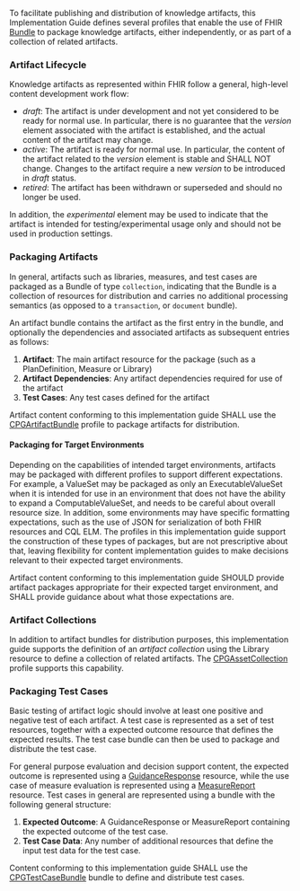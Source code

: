 To facilitate publishing and distribution of knowledge artifacts, this Implementation Guide
defines several profiles that enable the use of FHIR [Bundle]({{site.data.fhir.path}}bundle.html)
to package knowledge artifacts, either independently, or as part of a collection of related
artifacts.

### Artifact Lifecycle

Knowledge artifacts as represented within FHIR follow a general, high-level content development work flow:

* _draft_: The artifact is under development and not yet considered to be ready for normal use. In particular, there is no guarantee that the _version_ element associated with the artifact is established, and the actual content of the artifact may change.
* _active_: The artifact is ready for normal use. In particular, the content of the artifact related to the _version_ element is stable and SHALL NOT change. Changes to the artifact require a new _version_ to be introduced in _draft_ status.
* _retired_: The artifact has been withdrawn or superseded and should no longer be used.

In addition, the _experimental_ element may be used to indicate that the artifact is intended for testing/experimental usage only and should not be used in production settings.

### Packaging Artifacts

In general, artifacts such as libraries, measures, and test cases are packaged as a Bundle
of type `collection`, indicating that the Bundle is a collection of resources for distribution and
carries no additional processing semantics (as opposed to a `transaction`, or `document` bundle).

An artifact bundle contains the artifact as the first entry in the bundle, and optionally the
dependencies and associated artifacts as subsequent entries as follows:

1. **Artifact**: The main artifact resource for the package (such as a PlanDefinition, Measure or Library)
2. **Artifact Dependencies**: Any artifact dependencies required for use of the artifact
3. **Test Cases**: Any test cases defined for the artifact

Artifact content conforming to this implementation guide SHALL use the [CPGArtifactBundle](StructureDefinition-cpg-artifactbundle.html) profile to package artifacts for distribution.

#### Packaging for Target Environments

Depending on the capabilities of intended target environments, artifacts may be packaged with different profiles to support different expectations. For example, a ValueSet may be packaged as only an ExecutableValueSet when it is intended for use in an environment that does not have the ability to expand a ComputableValueSet, and needs to be careful about overall resource size. In addition, some environments may have specific formatting expectations, such as the use of JSON for serialization of both FHIR resources and CQL ELM. The profiles in this implementation guide support the construction of these types of packages, but are not prescriptive about that, leaving flexibility for content implementation guides to make decisions relevant to their expected target environments.

Artifact content conforming to this implementation guide SHOULD provide artifact packages appropriate for their expected target environment, and SHALL provide guidance about what those expectations are.

### Artifact Collections

In addition to artifact bundles for distribution purposes, this implementation guide supports the definition of an _artifact collection_ using the Library resource to define a collection of related artifacts. The [CPGAssetCollection](StructureDefinition-cpg-assetcollection.html) profile supports this capability.

### Packaging Test Cases

Basic testing of artifact logic should involve at least one positive and negative test of each artifact. A test case is represented as a set of test resources, together with a expected outcome resource that defines the expected results. The test case bundle can then be used to package and distribute the test case.

For general purpose evaluation and decision support content, the expected outcome is represented using a [GuidanceResponse](http://hl7.org/fhir/guidanceresponse.html) resource, while the use case of measure evaluation is represented using a [MeasureReport](http://hl7.org/fhir/measurereport.html) resource. Test cases in general are represented using a bundle with the following general structure:

1. **Expected Outcome**: A GuidanceResponse or MeasureReport containing the expected outcome of the test case.
2. **Test Case Data**: Any number of additional resources that define the input test data for the test case.

Content conforming to this implementation guide SHALL use the [CPGTestCaseBundle](StructureDefinition-cpg-testcasebundle.html) bundle to define and distribute test cases.
